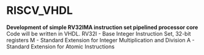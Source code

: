 # RISCV_VHDL
**Development of simple RV32IMA instruction set pipelined processor core**
Code will be written in VHDL.
RV32I - Base Integer Instruction Set, 32-bit registers
    M - Standard Extension for Integer Multiplication and Division
    A - Standard Extension for Atomic Instructions
